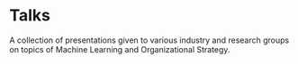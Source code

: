 # Talks
A collection of presentations given to various industry and research groups on topics of Machine Learning and Organizational Strategy.  
